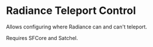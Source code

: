 # Radiance Teleport Control

Allows configuring where Radiance can and can't teleport.

Requires SFCore and Satchel.